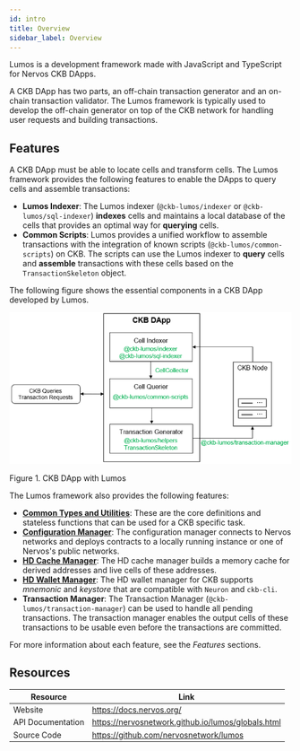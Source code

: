 ```yaml
---
id: intro
title: Overview
sidebar_label: Overview
---
```

Lumos is a development framework made with JavaScript and TypeScript for Nervos CKB DApps.

<!--CKB DApps need to perform two procedures, building transactions and validating transactions.-->

A CKB DApp has two parts, an off-chain transaction generator and an on-chain transaction validator. The Lumos framework is typically used to develop the off-chain generator on top of the CKB network for handling user requests and building transactions. 

<!--and designed based on the [index-query-assemble]https://docs.nervos.org/docs/reference/cell#index-query-assemble-pattern) pattern.-->

## Features

<!--The Lumos framework provides powerful and high-performance features and utilities to speed up the development of DApps.-->

A CKB DApp must be able to locate cells and transform cells. The Lumos framework provides the following features to enable the DApps to query cells and assemble transactions:

- **Lumos Indexer**: The Lumos indexer (`@ckb-lumos/indexer` or `@ckb-lumos/sql-indexer`) **indexes** cells and maintains a local database of the cells that provides an optimal way for **querying** cells.
- **Common Scripts**: Lumos provides a unified workflow to assemble transactions with the integration of known scripts (`@ckb-lumos/common-scripts`) on CKB. The scripts can use the Lumos indexer to **query** cells and **assemble** transactions with these cells based on the `TransactionSkeleton`  object.<!--The cell manager can **query** cells by using `CellCollector` and **assemble** transactions with these cells through the `TransactionSkeleton` object in the `@ckb-lumos/helpers` package.--> 

The following figure shows the essential components in a CKB DApp developed by Lumos.

<img src="../../img/CKB dapp with Lumos.png"/>

Figure 1. CKB DApp with Lumos

<!--[**Cell Manager**](../package/commonscripts): The integration of known scripts on CKB that include the `common` script and `locktime pool` script enables a unified cell manager in Lumos.-->

The Lumos framework also provides the following features: 

- [**Common Types and Utilities**](../package/base): These are the core definitions and stateless functions that can be used for a CKB specific task.
- [**Configuration Manager**](../package/configmanager): The configuration manager connects to Nervos networks and deploys contracts to a locally running instance or one of Nervos's public networks.
- [**HD Cache Manager**](../package/hdcache): The HD cache manager builds a memory cache for derived addresses and live cells of these addresses.
- [**HD Wallet Manager**](../package/hd): The HD wallet manager for CKB supports *mnemonic* and *keystore* that are compatible with `Neuron` and `ckb-cli`. 
- **Transaction Manager**: The Transaction Manager (`@ckb-lumos/transaction-manager`) can be used to handle all pending transactions. The transaction manager enables the output cells of these transactions to be usable even before the transactions are committed.

<!--[**Helpers**](../package/helpers): The utilities for working with CKB transactions. The `@ckb-lumos/helpers` package is used in a framework sense that requires to setup the *configuration manager*.-->

<!--[**Lumos Indexer**](../package/indexer): The Lumos indexer is a CKB cell indexer that fulfills the [Index-Query-Assemble](https://docs.nervos.org/docs/reference/cell#index-query-assemble-pattern) pattern.-->

<!--[**Transaction Manager**](../package/transactionmanager): The transaction manager is a tool for managing uncommitted cells. The `send_transaction` method can be used to send a transaction to a CKB Node.  The `collector` method can be used to get uncommitted outputs.-->

For more information about each feature, see the *Features* sections.

<!--[**Common Types and Utilities**](../package/base)-->

<!--[**Common Scripts**](../package/commonscripts)-->

<!--[**Config Manager**](../package/configmanager): Configuration to connect to Nervos networks and deploy contracts, whether to a locally running instance, or one of Nervos's public networks.-->

<!--[**HD Cache Manager**](../package/hdcache)-->

<!--[**HD Wallet Manager**](../package/hd)-->

<!--[**Helpers**](../package/helpers)-->

<!--[**Indexer**](../package/indexer)-->

<!--[**Transaction Manager**](../package/transactionmanager)-->

## Resources

| Resource          | Link                                               |
| ----------------- | -------------------------------------------------- |
| Website           | https://docs.nervos.org/                           |
| API Documentation | https://nervosnetwork.github.io/lumos/globals.html |
| Source Code       | https://github.com/nervosnetwork/lumos             |

